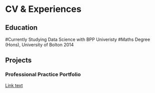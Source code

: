 # CV & Experiences

## Education
#Currently Studying Data Science with BPP Univeristy
#Maths Degree (Hons), University of Bolton 2014

## Projects
### Professional Practice Portfolio
[Link text](https://example.com)
